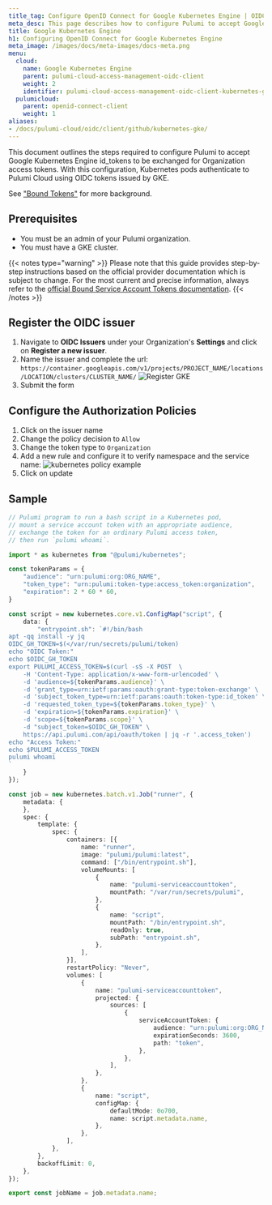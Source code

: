 ```yaml
---
title_tag: Configure OpenID Connect for Google Kubernetes Engine | OIDC
meta_desc: This page describes how to configure Pulumi to accept Google Kubernetes Engine OIDC tokens
title: Google Kubernetes Engine
h1: Configuring OpenID Connect for Google Kubernetes Engine
meta_image: /images/docs/meta-images/docs-meta.png
menu:
  cloud:
    name: Google Kubernetes Engine
    parent: pulumi-cloud-access-management-oidc-client
    weight: 2
    identifier: pulumi-cloud-access-management-oidc-client-kubernetes-gke
  pulumicloud:
    parent: openid-connect-client
    weight: 1
aliases:
- /docs/pulumi-cloud/oidc/client/github/kubernetes-gke/
---
```


This document outlines the steps required to configure Pulumi to accept Google Kubernetes Engine id_tokens to be exchanged for Organization access tokens. With this configuration, Kubernetes pods authenticate to Pulumi Cloud using OIDC tokens issued by GKE.

See ["Bound Tokens"](https://cloud.google.com/blog/products/containers-kubernetes/kubernetes-bound-service-account-tokens) for more background.

## Prerequisites

* You must be an admin of your Pulumi organization.
* You must have a GKE cluster.

{{< notes type="warning" >}}
Please note that this guide provides step-by-step instructions based on the official provider documentation which is subject to change. For the most current and precise information, always refer to the [official Bound Service Account Tokens documentation](https://kubernetes.io/docs/concepts/storage/projected-volumes/#serviceaccounttoken).
{{< /notes >}}

## Register the OIDC issuer

1. Navigate to **OIDC Issuers** under your Organization's **Settings** and click on **Register a new issuer**.
1. Name the issuer and complete the url: `https://container.googleapis.com/v1/projects/PROJECT_NAME/locations/LOCATION/clusters/CLUSTER_NAME/`
   ![Register GKE](../register-gke.png)
1. Submit the form

## Configure the Authorization Policies

1. Click on the issuer name
1. Change the policy decision to `Allow`
1. Change the token type to `Organization`
1. Add a new rule and configure it to verify namespace and the service name:
   ![kubernetes policy example](../gke-policy.png)
1. Click on update

## Sample

```typescript
// Pulumi program to run a bash script in a Kubernetes pod,
// mount a service account token with an appropriate audience,
// exchange the token for an ordinary Pulumi access token,
// then run `pulumi whoami`.

import * as kubernetes from "@pulumi/kubernetes";

const tokenParams = {
    "audience": "urn:pulumi:org:ORG_NAME",
    "token_type": "urn:pulumi:token-type:access_token:organization",
    "expiration": 2 * 60 * 60,
}

const script = new kubernetes.core.v1.ConfigMap("script", {
    data: {
        "entrypoint.sh": `#!/bin/bash
apt -qq install -y jq
OIDC_GH_TOKEN=$(</var/run/secrets/pulumi/token)
echo "OIDC Token:"
echo $OIDC_GH_TOKEN
export PULUMI_ACCESS_TOKEN=$(curl -sS -X POST  \
    -H 'Content-Type: application/x-www-form-urlencoded' \
    -d 'audience=${tokenParams.audience}' \
    -d 'grant_type=urn:ietf:params:oauth:grant-type:token-exchange' \
    -d 'subject_token_type=urn:ietf:params:oauth:token-type:id_token' \
    -d 'requested_token_type=${tokenParams.token_type}' \
    -d 'expiration=${tokenParams.expiration}' \
    -d 'scope=${tokenParams.scope}' \
    -d "subject_token=$OIDC_GH_TOKEN" \
    https://api.pulumi.com/api/oauth/token | jq -r '.access_token')
echo "Access Token:"
echo $PULUMI_ACCESS_TOKEN
pulumi whoami
`
    }
});

const job = new kubernetes.batch.v1.Job("runner", {
    metadata: {
    },
    spec: {
        template: {
            spec: {
                containers: [{
                    name: "runner",
                    image: "pulumi/pulumi:latest",
                    command: ["/bin/entrypoint.sh"],
                    volumeMounts: [
                        {
                            name: "pulumi-serviceaccounttoken",
                            mountPath: "/var/run/secrets/pulumi",
                        },
                        {
                            name: "script",
                            mountPath: "/bin/entrypoint.sh",
                            readOnly: true,
                            subPath: "entrypoint.sh",
                        },
                    ],
                }],
                restartPolicy: "Never",
                volumes: [
                    {
                        name: "pulumi-serviceaccounttoken",
                        projected: {
                            sources: [
                                {
                                    serviceAccountToken: {
                                        audience: "urn:pulumi:org:ORG_NAME",
                                        expirationSeconds: 3600,
                                        path: "token",
                                    },
                                },
                            ],
                        },
                    },
                    {
                        name: "script",
                        configMap: {
                            defaultMode: 0o700,
                            name: script.metadata.name,
                        },
                    },
                ],
            },
        },
        backoffLimit: 0,
    },
});

export const jobName = job.metadata.name;
```
